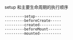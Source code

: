 setup 和主要生命周期的执行顺序

```text
---------setup------------
---------beforeCreate-----
---------created----------
---------beforeMount------
---------mounted----------
```
